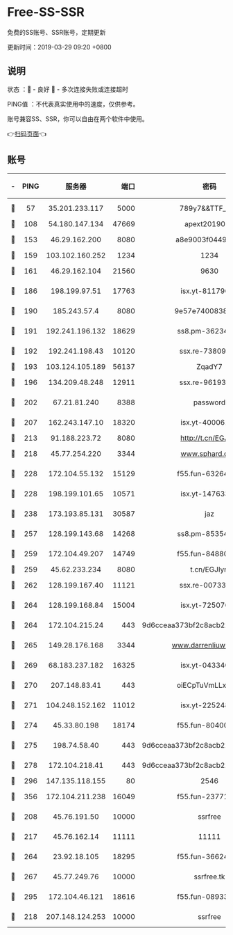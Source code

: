 # Free-SS-SSR

免费的SS账号、SSR账号，定期更新

更新时间：2019-03-29 09:20 +0800

## 说明

状态     ：🙂 - 良好 🙁 - 多次连接失败或连接超时

PING值   ：不代表真实使用中的速度，仅供参考。

账号兼容SS、SSR，你可以自由在两个软件中使用。

👉[扫码页面](https://liesauer.github.io/Free-SS-SSR/)👈

## 账号

|-|PING|服务器|端口|密码|加密方式|区域|
|:----:|:----:|:-----:|-----:|:----:|:----:|:----:|
|🙂|57|35.201.233.117|5000|789y7&&TTF_+><|aes-256-cfb|US|
|🙂|108|54.180.147.134|47669|apext2019001|chacha20|KR|
|🙂|153|46.29.162.200|8080|a8e9003f0449cea5|chacha20-ietf|RU|
|🙂|159|103.102.160.252|1234|1234|rc4-md5|JP|
|🙂|161|46.29.162.104|21560|9630|aes-128-ctr|RU|
|🙂|186|198.199.97.51|17763|isx.yt-81179662|aes-256-cfb|US|
|🙂|190|185.243.57.4|8080|9e57e7400838a01e|chacha20-ietf|US|
|🙂|191|192.241.196.132|18629|ss8.pm-36234428|aes-256-cfb|US|
|🙂|192|192.241.198.43|10120|ssx.re-73809534|aes-256-cfb|US|
|🙂|193|103.124.105.189|56137|ZqadY7|chacha20|US|
|🙂|196|134.209.48.248|12911|ssx.re-96193114|aes-256-cfb|US|
|🙂|202|67.21.81.240|8388|password|aes-256-cfb|US|
|🙂|207|162.243.147.10|18320|isx.yt-40006100|aes-256-cfb|US|
|🙂|213|91.188.223.72|8080|http://t.cn/EGJIyrl|rc4-md5|RU|
|🙂|218|45.77.254.220|3344|www.sphard.com|aes-256-cfb|SG|
|🙂|228|172.104.55.132|15129|f55.fun-63264424|aes-256-cfb|SG|
|🙂|228|198.199.101.65|10571|isx.yt-14763389|aes-256-cfb|US|
|🙂|238|173.193.85.131|30587|jaz|aes-256-cfb|US|
|🙂|257|128.199.143.68|14268|ss8.pm-85354499|aes-256-cfb|SG|
|🙂|259|172.104.49.207|14749|f55.fun-84880621|aes-256-cfb|SG|
|🙂|259|45.62.233.234|8080|t.cn/EGJIyrl|rc4-md5|CA|
|🙂|262|128.199.167.40|11121|ssx.re-00733888|aes-256-cfb|SG|
|🙂|264|128.199.168.84|15004|isx.yt-72507623|aes-256-cfb|SG|
|🙂|264|172.104.215.24|443|9d6cceaa373bf2c8acb22e60b6a58be6|aes-256-cfb|US|
|🙂|265|149.28.176.168|3344|www.darrenliuwei.com|aes-256-cfb|AU|
|🙂|269|68.183.237.182|16325|isx.yt-04334006|aes-256-cfb|SG|
|🙂|270|207.148.83.41|443|oiECpTuVmLLxk4Ts|aes-256-cfb|AU|
|🙂|271|104.248.152.162|11012|isx.yt-22524807|aes-256-cfb|SG|
|🙂|274|45.33.80.198|18174|f55.fun-80400904|aes-256-cfb|US|
|🙂|275|198.74.58.40|443|9d6cceaa373bf2c8acb22e60b6a58be6|aes-256-cfb|US|
|🙂|278|172.104.218.41|443|9d6cceaa373bf2c8acb22e60b6a58be6|aes-256-cfb|US|
|🙂|296|147.135.118.155|80|2546|chacha20|US|
|🙂|356|172.104.211.238|16049|f55.fun-23771656|aes-256-cfb|US|
|🙂|208|45.76.191.50|10000|ssrfree|aes-256-cfb|SG|
|🙂|217|45.76.162.14|11111|11111|aes-256-cfb|SG|
|🙂|264|23.92.18.105|18295|f55.fun-36624119|aes-256-cfb|US|
|🙂|267|45.77.249.76|10000|ssrfree.tk|aes-256-cfb|SG|
|🙂|295|172.104.46.121|18616|f55.fun-08933547|aes-256-cfb|SG|
|🙁|218|207.148.124.253|10000|ssrfree|aes-256-cfb|SG|
